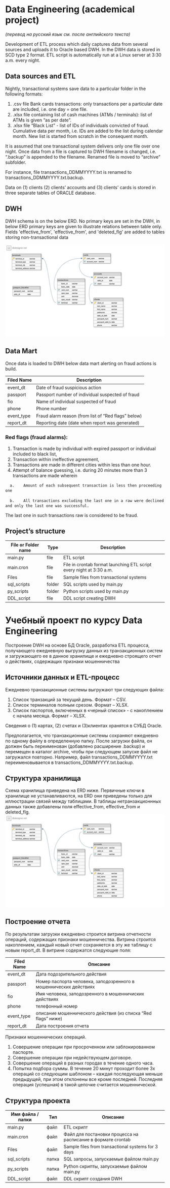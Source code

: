 # Data Engineering (academical project)
*(перевод на русский язык см. после английского текста)*

Development of ETL process which daily captures data from several sources and uploads it to Oracle based DWH. In the DWH data is stored in SCD type 2 format. ETL script is automatically run at a Linux server at 3:30 a.m. every night. 
## **Data sources and ETL**
Nightly, transactional systems save data to a particular folder in the following formats:
1)	.csv file Bank cards transactions: only transactions per a particular date are included, i.e. one day = one file.
2)	.xlsx file containing list of cash machines (ATMs / terminals): list of ATMs is given “as per date”.
3)	.xlsx file “Black List” - list of IDs of individuals convicted of fraud. Cumulative data per month, i.e. IDs are added to the list during calendar month. New list is started from scratch in the consequent month.

It is assumed that one transactional system delivers only one file over one night. Once data from a file is captured to DWH filename is changed, i.e. “.backup” is appended to the filename. Renamed file is moved to “archive” subfolder. 

For instance, file transactions_DDMMYYYY.txt is renamed to transactions_DDMMYYYY.txt.backup.

Data on (1) clients (2) clients’ accounts and (3) clients' cards is stored in three separate tables of ORACLE database.

## **DWH**

DWH schema is on the below ERD. No primary keys are set in the DWH, in below ERD primary keys are given to illustrate relations between table only. Fields 'effective_from', 'effective_from', and 'deleted_flg' are added to tables storing non-transactional data 
 
 ![Scheme #1](ERD_on_MIPT_Project.jpg)
 
## **Data Mart** 

Once data is loaded to DWH below data mart alerting on fraud actions is build. 

| Filed Name	| Description                                           |
|------------|-------------------------------------------------------|
| event_dt	  | Date of fraud suspicious action                       |
| passport	  | Passport number of individual suspected of fraud      |
| fio	       | Name of individual suspected of fraud                 |
| phone	     | Phone number                                          |
| event_type	| Fraud alarm reason (from list of “Red flags” below)   |
| report_dt	 | Reporting date (date when report was generated)       |
 
### Red flags (fraud alarms): 

  1.	Transaction is made by individual with expired passport or individual included to black list, 
  2.	Transaction within ineffective agreement,
  3.	Transactions are made in different cities within less than one hour.
  4.	Attempt of balance guessing, i.e. during 20 minutes more than 3 transactions are made wherein

      a.	Amount of each subsequent transaction is less then proceeding one
      
      b.	All transactions excluding the last one in a raw were declined and only the last one was successful.
 
The last one in such transactions raw is considered to be fraud.

## **Project’s structure**

| File or Folder name |     Type    | Description                                                          |
| ------------------- | ----------- | -------------------------------------------------------------------- |
| main.py             |     file    | ETL script                                                           |
| main.cron           |     file    | File in crontab format launching ETL script every night at 3:30 a.m. |
| Files               |     file    | Sample files from transactional systems                              |
| sql_scripts         |    folder   | SQL scripts used by main.py                                          |
| py_scripts          |    folder   | Python scripts used by main.py                                       |
| DDL_script          |     file    | DDL script creating DWH                                              |
  
  # Учебный проект по курсу Data Engineering 
Построение DWH на основе БД Oracle, разработка ETL процесса, получающего ежедневную выгрузку данных из транзакционных систем и загружающего ее в данное хранилище и ежедневно строящего отчет о действиях, содержащих признаки мошенничества

## **Источники данных и ETL-процесс**
Ежедневно транзакционные системы выгружают три следующих файла:

1. Список транзакций за текущий день. Формат – CSV.
2. Список терминалов полным срезом. Формат – XLSX.
3. Список паспортов, включенных в «черный список» - с накоплением с начала месяца. Формат – XLSX.

Сведения о (1) картах, (2) счетах и (3)клиентах хранятся в СУБД Oracle.

Предполагается, что транзакционные системы сохраняют ежедневно по одному файлу в определенную папку. После загрузки файла, он должен быть переименован (добавлено расширение .backup) и перемещен в каталог archive, чтобы при следующем запуске файл не загружался повторно.
Например, файл transactions_DDMMYYYY.txt переименовывается в transactions_DDMMYYYY.txt.backup.


## **Структура хранилища**

Схема хранилища приведена на ERD ниже. Первичные ключи в хранилище не устанавливаются, на ERD они приведены только для иллюстрации связей между таблицами. В таблицы нетранзакционнных данных также добавлены поля effective_from, effective_from и deleted_flg.
 ![Scheme #1](ERD_on_MIPT_Project.jpg)
 
## **Построение отчета** 
По результатам загрузки ежедневно строится витрина отчетности операций, содержащих признаки мошенничества. Витрина строится накоплением, каждый новый отчет сохраняется в эту же таблицу с новым report_dt. В витрине содержатся следующие поля:

|  Filed Name	| Описание                                                          |
|-------------|-------------------------------------------------------------------| 
|  event_dt	  | Дата подозрительного действия                                     |
|  passport	  | Номер паспорта человека, заподозренного в мошеннических действиях |
|  fio	       | Имя человека, заподозренного в мошенничиских действиях            |
|  phone	     | телефонный номер                                                  |
|  event_type	| описание мошеннического действия (из списка “Red flags” ниже)     |
|  report_dt	 | Дата построения отчета                                            |


Признаки мошеннических операций.
1. Совершение операции при просроченном или заблокированном паспорте.
2. Совершение операции при недействующем договоре.
3. Совершение операций в разных городах в течение одного часа.
4. Попытка подбора суммы. В течение 20 минут проходит более 3х операций со следующим шаблоном – каждая последующая меньше предыдущей, при этом отклонены все кроме последней. Последняя операция (успешная) в такой цепочке считается мошеннической.

## **Структура проекта**

|  Имя файла / папки  |     Тип     | Описание                                                             |
| ------------------- | ----------- | -------------------------------------------------------------------- |
| main.py             |     файл    | ETL скрипт                                                           |
| main.cron           |     файл    | Файл для постановки процесса на расписание в формате crontab         |
| Files               |     файл    | Sample files from transactional systems for 3 days                   |
| sql_scripts         |    папка    | SQL запросы, запускаемые файлом main.py                              |
| py_scripts          |    папка    | Python скрипты, запускаемые файлом main.py                           |
| DDL_script          |     файл    | DDL скрипт создания DWH                                         |
  
